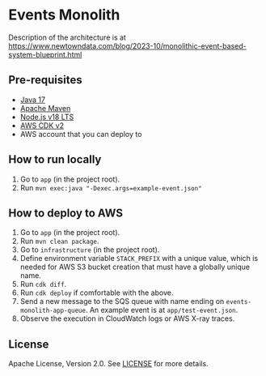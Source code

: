 # Events Monolith

Description of the architecture is at https://www.newtowndata.com/blog/2023-10/monolithic-event-based-system-blueprint.html

## Pre-requisites

- [Java 17](https://docs.aws.amazon.com/corretto/latest/corretto-17-ug/downloads-list.html)
- [Apache Maven](https://maven.apache.org/install.html)
- [Node.js v18 LTS](https://maven.apache.org/install.html)
- [AWS CDK v2](https://docs.aws.amazon.com/cdk/v2/guide/getting_started.html#getting_started_install)
- AWS account that you can deploy to

## How to run locally

1. Go to `app` (in the project root).
1. Run `mvn exec:java "-Dexec.args=example-event.json"`

## How to deploy to AWS

1. Go to `app` (in the project root).
1. Run `mvn clean package`.
1. Go to `infrastructure` (in the project root).
1. Define environment variable `STACK_PREFIX` with a unique value, which is needed for AWS S3 bucket creation that must have a globally unique name.
1. Run `cdk diff`.
1. Run `cdk deploy` if comfortable with the above.
1. Send a new message to the SQS queue with name ending on `events-monolith-app-queue`. An example event is at `app/test-event.json`.
1. Observe the execution in CloudWatch logs or AWS X-ray traces.

## License

Apache License, Version 2.0. See [LICENSE](LICENSE) for more details.
